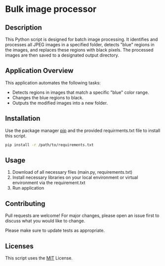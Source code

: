 # Bulk image processor
## Description

This Python script is designed for batch image processing. It identifies and processes all JPEG images in a specified folder, detects "blue" regions in the images, and replaces these regions with black pixels. The processed images are then saved to a designated output directory.

## Application Overview


This application automates the following tasks:

- Detects regions in images that match a specific "blue" color range.
- Changes the blue regions to black.
- Outputs the modified images into a new folder.

## Installation

Use the package manager [pip](https://pip.pypa.io/en/stable/) and the provided requirments.txt file to install this script.

```bash
pip install -r /path/to/requirements.txt
`````

## Usage

1. Download of all necessary files (main.py, requirements.txt)
2. Install necessary libraries on your local environment or virtual environment via the requirement.txt
3. Run application

## Contributing

Pull requests are welcome! For major changes, please open an issue first
to discuss what you would like to change.

Please make sure to update tests as appropriate.

## Licenses
This script uses the [MIT](https://choosealicense.com/licenses/mit/) License.
